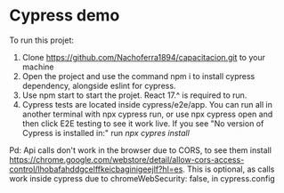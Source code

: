 # Cypress demo

To run this projet:
  1. Clone https://github.com/Nachoferra1894/capacitacion.git to your machine
  2. Open the project and use the command npm i to install cypress dependency, alongside eslint for cypress.
  3. Use npm start to start the projet. React 17.^ is required to run. 
  4. Cypress tests are located inside cypress/e2e/app. You can run all in another terminal with npx cypress run, or use npx cypress open and then click         E2E testing to see it work live. If you see "No version of Cypress is installed in:" run *npx cypres install*


Pd: Api calls don't work in the browser due to CORS, to see them install https://chrome.google.com/webstore/detail/allow-cors-access-control/lhobafahddgcelffkeicbaginigeejlf?hl=es. This is optional, as calls work inside cypress due to chromeWebSecurity: false, in cypress.config

